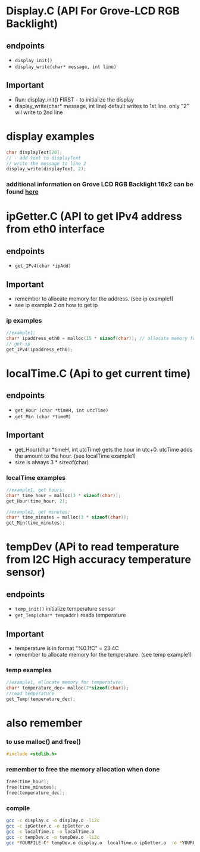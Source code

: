 
# Display.C (API For Grove-LCD RGB Backlight)

## endpoints
- `display_init()`
- `display_write(char* message, int line)`
  
## Important

- Run: display_init() FIRST - to initialize the display
- display_write(char* message, int line) default writes to 1st line. only "2" wil write to 2nd line

# display examples
```C
char displayText[20];
// - add text to displayText
// write the message to line 2
display_write(displayText, 2); 
```
### additional information on Grove LCD RGB Backlight 16x2 can be found [here](https://mars.merhot.dk/w/index.php/Grove_LCD_RGB_Backlight_16x2)


# ipGetter.C (API to get IPv4 address from eth0 interface

## endpoints
- `get_IPv4(char *ipAdd)`

## Important
- remember to allocate memory for the address. (see ip example1)
- see ip example 2 on how to get ip

### ip examples
```C
//example1:
char* ipaddress_eth0 = malloc(15 * sizeof(char)); // allocate memory for ip address
// get ip
get_IPv4(ipaddress_eth0);
```

# localTime.C (Api to get current time)

## endpoints
- `get_Hour (char *timeH, int utcTime)`
- `get_Min (char *timeM)`

## Important
- get_Hour(char *timeH, int utcTime) gets the hour in utc+0. utcTime adds the amount to the hour. (see localTime example1)
- size is always 3 * sizeof(char)

### localTime examples
```c
//example1, get hours:
char* time_hour = malloc(3 * sizeof(char));
get_Hour(time_hour, 2);
```
```c
//example2, get minutes:
char* time_minutes = malloc(3 * sizeof(char));
get_Min(time_minutes);
```

# tempDev (APi to read temperature from I2C High accuracy temperature sensor)

## endpoints
- `temp_init()` initialize temperature sensor
- `get_Temp(char* tempAddr)` reads temperature

## Important
- temperature is in format "%0.1fC" = 23.4C
- remember to allocate memory for the temperature. (see temp example1)

### temp examples
```c
//example1, allocate memory for temperature:
char* temperature_dec= malloc(7*sizeof(char));
//read temperature
get_Temp(temperature_dec);
```

# also remember
### to use malloc() and free()
```c
#include <stdlib.h>
```
### remember to free the memory allocation when done
```c
free(time_hour);
free(time_minutes);
free(temperature_dec);
```

### compile
```bash
gcc -c display.c -o display.o -li2c
gcc -c ipGetter.c -o ipGetter.o
gcc -c localTime.c -o localTime.o
gcc -c tempDev.c -o tempDev.o -li2c
gcc *YOURFILE.C* tempDev.o display.o  localTime.o ipGetter.o  -o *YOURFILE* -li2c -pthread
```
